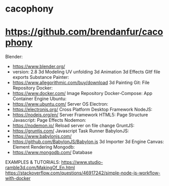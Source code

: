 # cacophony
# https://github.com/brendanfur/cacophony


Blender:
  - https://www.blender.org/
  - version: 2.8
  3d Modeling
  UV unfolding
  3d Animation
  3d Effects
  Gltf file exports
Substance Painter:
  - https://www.allegorithmic.com/buy/download
  3d Painting
Git:
  File Repository
Docker:
  - https://www.docker.com/
  Image Repository
Docker-Compose:
  App Container Engine
Ubuntu:
  - https://www.ubuntu.com/
  Server OS
Electron:
  - https://electronjs.org/
  Cross Platform Desktop Framework
NodeJS:
  - https://nodejs.org/en/
  Server Framework
HTML5:
  Page Structure
Javascript:
  Page Effects
Nodemon:
  - https://nodemon.io/
  Reload server on file change
GruntJS:
  - https://gruntjs.com/
  Javascript Task Runner
BabylonJS:
  - https://www.babylonjs.com/
  - https://github.com/BabylonJS/Babylon.js
  3d Importer
  3d Engine
Canvas:
  Element Rendering
Mongodb:
  - https://www.mongodb.com/
  Database

EXAMPLES & TUTORIALS:
  https://www.studio-ramble3d.com/MakingOf_En.html
  https://stackoverflow.com/questions/46917242/simple-node-js-workflow-with-docker
